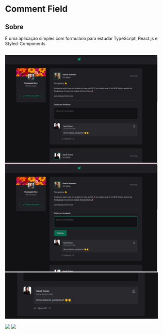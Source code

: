 # Comment Field  

## Sobre

É uma aplicação simples com formulário para estudar TypeScript, React.js e Styled-Components.
##

![80x40](src/assets/page.png)
![80x40](src/assets/publish.png)
![80x40](src/assets/enjoy.png)

[![](https://img.shields.io/badge/React-20232A?style=for-the-badge&logo=react&logoColor=61DAFB)]()
[![](https://img.shields.io/badge/TypeScript-007ACC?style=for-the-badge&logo=typescript&logoColor=white)]()
